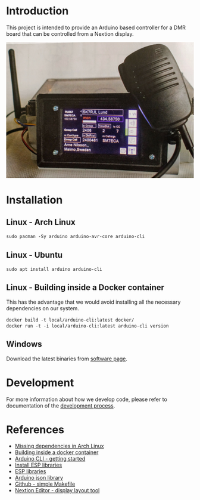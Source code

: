 
# Introduction

This project is intended to provide an Arduino based controller for a DMR board
that can be controlled from a Nextion display.

![DMR Dreambox](doc/img/IMG_20210119_232006.jpg)

# Installation

## Linux - Arch Linux

    sudo pacman -Sy arduino arduino-avr-core arduino-cli

## Linux - Ubuntu

    sudo apt install arduino arduino-cli

## Linux - Building inside a Docker container

This has the advantage that we would avoid installing all the necessary dependencies
on our system.

	docker build -t local/arduino-cli:latest docker/
	docker run -t -i local/arduino-cli:latest arduino-cli version

## Windows

Download the latest binaries from [software page](https://www.arduino.cc/en/software).

# Development

For more information about how we develop code, please refer to documentation of the [development process](doc/development.md).

# References

* [Missing dependencies in Arch Linux](https://bugs.archlinux.org/task/60378)
* [Building inside a docker container](https://hub.docker.com/r/arduino/arduino-cli)
* [Arduino CLI - getting started](https://arduino.github.io/arduino-cli/latest/getting-started/)
* [Install ESP libraries](https://github.com/espressif/arduino-esp32#installation-instructions)
* [ESP libraries](https://github.com/espressif/arduino-esp32/tree/master/libraries)
* [Arduino json library](https://arduinojson.org/)
* [Github - simple Makefile](https://github.com/digiampietro/arduino-makefile/blob/master/blink-arduino/Makefile)
* [Nextion Editor - display layout tool](https://nextion.tech/nextion-editor/)